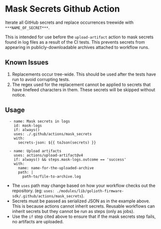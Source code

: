 # Mask Secrets Github Action

Iterate all GitHub secrets and replace occurrences treewide with
`***NAME_OF_SECRET***`.

This is intended for use before the `upload-artifact` action to mask
secrets found in log files as a result of the CI tests. This prevents
secrets from appearing in publicly-downloadable archives attached to
workflow runs.

## Known Issues

1. Replacements occur tree-wide. This should be used after the tests
   have run to avoid corrupting tests.
2. The regex used for the replacement cannot be applied to secrets that
   have linefeed characters in them. These secrets will be skipped
   without notice.

## Usage

```
  - name: Mask secrets in logs
    id: mask-logs
    if: always()
    uses: ./.github/actions/mask_secrets
    with:
      secrets-json: ${{ toJson(secrets) }}

  - name: Upload artifacts
    uses: actions/upload-artifact@v4
    if: always() && steps.mask-logs.outcome == 'success'
    with:
      name: name-for-the-uploaded-archive
      path: |
        path-to/file-to-archive.log
```

- The `uses` path may change based on how your workflow checks out the
  repository. (eg: `uses:
  ./modules/lib/golioth-firmware-sdk/.github/actions/mask_secrets`).
- Secrets must be passed as serialized JSON as in the example above.
  This is because actions cannot inherit secrets. Reusable workflows can
  inherit secrets but they cannot be run as steps (only as jobs).
- Use the `if` step cited above to ensure that if the mask secrets step
  fails, no artifacts are uploaded.
